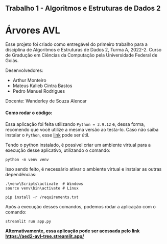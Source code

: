## Trabalho 1 - Algoritmos e Estruturas de Dados 2
# Árvores AVL

Esse projeto foi criado como entregável do primeiro trabalho para a disciplina de Algoritmos e Estruturas de Dados 2, Turma A, 2022-2. Curso de Gradução em Ciências da Computação pela Universidade Federal de Goiás.

Desenvolvedores:

* Arthur Monteiro
* Mateus Kalleb Cintra Bastos    
* Pedro Manuel Rodrigues

Docente: Wanderley de Souza Alencar

#### Como rodar o código:
Essa aplicação foi feita utilizando `Python = 3.9.12` e, dessa forma, recomendo que você utilize a mesma versão ao testa-lo.
Caso não saiba instalar o `Python`, esse [link](https://www.python.org/downloads/release/python-3912/) pode ser útil.

Tendo o python instalado, é possivel criar um ambiente virtual para a execução desse aplicativo, utilizando o comando:
```
python -m venv venv
```
Isso sendo feito, é necessário ativar o ambiente virtual e instalar as outras dependências:
```
.\venv\Scripts\activate  # Windows
source venv\bin\activate # Linux

pip install -r /requirements.txt
```

Após a execução desses comandos, podemos rodar a aplicação com o comando:
```
streamlit run app.py
```

**Alternativamente, essa aplicação pode ser acessada pelo link https://aed2-avl-tree.streamlit.app/**
